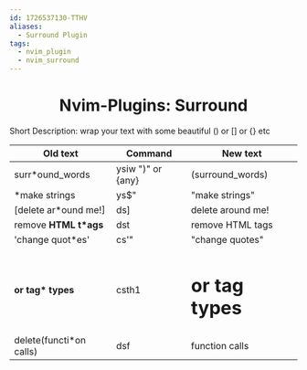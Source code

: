 ```yaml
---
id: 1726537130-TTHV
aliases:
  - Surround Plugin
tags:
  - nvim_plugin
  - nvim_surround
---
```


<center>
<h1>Nvim-Plugins:  Surround</h1>
</center>

Short Description: wrap your text with some beautiful () or [] or {} etc

| Old text                    | Command         | New text                   |
|-----------------------------|-----------------|----------------------------|
| surr*ound_words              | ysiw ")" or {any}          | (surround_words)           |
| *make strings                | ys$"            | "make strings"             |
| [delete ar*ound me!]         | ds]             | delete around me!          |
| remove <b>HTML t*ags</b>     | dst             | remove HTML tags           |
| 'change quot*es'             | cs'"            | "change quotes"            |
| <b>or tag* types</b>         | csth1<CR>       | <h1>or tag types</h1>      |
| delete(functi*on calls)      | dsf             | function calls             |

